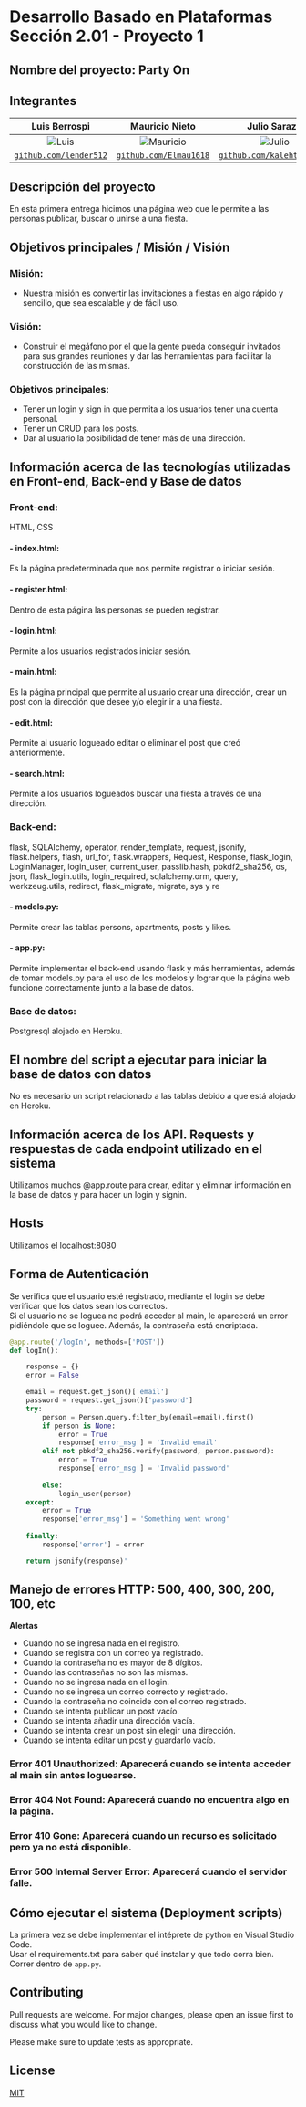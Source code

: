 # Desarrollo Basado en Plataformas Sección 2.01 - Proyecto 1

## Nombre del proyecto: Party On

## Integrantes

| <a target="_blank">**Luis Berrospi**</a> | <a target="_blank">**Mauricio Nieto**</a> | <a target="_blank">**Julio Sarazu**</a> |<a target="_blank">**Adrián Boza**</a> |
| :---: | :---:| :---:| :---:|
| ![Luis](https://avatars2.githubusercontent.com/u/52045791?v=3&s=150) | ![Mauricio](https://avatars.githubusercontent.com/u/63524901?v=4) | ![Julio](https://avatars.githubusercontent.com/u/40171658?s=64&v=4) | ![Adrian](https://avatars.githubusercontent.com/u/40300535?v=4) |
| <a href="https://github.com/lender512" target="_blank">`github.com/lender512`</a> | <a href="https://github.com/Elmau1618" target="_blank">`github.com/Elmau1618`</a> | <a href="https://github.com/kalehtfree123" target="_blank">`github.com/kalehtfree123`</a> |<a href="https://github.com/adrianboza" target="_blank">`github.com/adrianboza`</a> |

## Descripción del proyecto

En esta primera entrega hicimos una página web que le permite a las personas publicar, buscar o unirse a una fiesta.

## Objetivos principales / Misión / Visión
### Misión:
- Nuestra misión es convertir las invitaciones a fiestas en algo rápido y sencillo, que sea escalable y de fácil uso.

### Visión:
- Construir el megáfono por el que la gente pueda conseguir invitados para sus grandes reuniones y dar las herramientas para facilitar la construcción de las mismas.

### Objetivos principales:
- Tener un login y sign in que permita a los usuarios tener una cuenta personal.
- Tener un CRUD para los posts.
- Dar al usuario la posibilidad de tener más de una dirección.

## Información acerca de las tecnologías utilizadas en Front-end, Back-end y Base de datos
### Front-end:
HTML, CSS
#### - index.html:  
Es la página predeterminada que nos permite registrar o iniciar sesión.
#### - register.html:  
Dentro de esta página las personas se pueden registrar.
#### - login.html:  
Permite a los usuarios registrados iniciar sesión.
#### - main.html:  
Es la página principal que permite al usuario crear una dirección, crear un post con la dirección que desee y/o elegir ir a una fiesta.
#### - edit.html:  
Permite al usuario logueado editar o eliminar el post que creó anteriormente.
#### - search.html:  
Permite a los usuarios logueados buscar una fiesta a través de una dirección.
### Back-end:
flask, SQLAlchemy, operator, render_template, request, jsonify, flask.helpers, flash, url_for, flask.wrappers, Request, Response, flask_login, LoginManager, login_user, current_user, passlib.hash, pbkdf2_sha256, os, json, flask_login.utils, login_required, sqlalchemy.orm, query, werkzeug.utils, redirect, flask_migrate, migrate, sys y re
#### - models.py:  
Permite crear las tablas persons, apartments, posts y likes.  
#### - app.py:
Permite implementar el back-end usando flask y más herramientas, además de tomar models.py para el uso de los modelos y lograr que la página web funcione correctamente junto a la base de datos.
### Base de datos:
Postgresql alojado en Heroku.

## El nombre del script a ejecutar para iniciar la base de datos con datos

No es necesario un script relacionado a las tablas debido a que está alojado en Heroku.

## Información acerca de los API. Requests y respuestas de cada endpoint utilizado en el sistema
Utilizamos muchos @app.route para crear, editar y eliminar información en la base de datos y para hacer un login y signin.
## Hosts
Utilizamos el localhost:8080
## Forma de Autenticación
Se verifica que el usuario esté registrado, mediante el login se debe verificar que los datos sean los correctos.  
Si el usuario no se loguea no podrá acceder al main, le aparecerá un error pidiéndole que se loguee.
Además, la contraseña está encriptada.
```python
@app.route('/logIn', methods=['POST'])
def logIn():

    response = {}
    error = False

    email = request.get_json()['email']
    password = request.get_json()['password']
    try: 
        person = Person.query.filter_by(email=email).first()
        if person is None:
            error = True
            response['error_msg'] = 'Invalid email'
        elif not pbkdf2_sha256.verify(password, person.password):
            error = True
            response['error_msg'] = 'Invalid password'
            
        else:
            login_user(person)
    except:
        error = True
        response['error_msg'] = 'Something went wrong'
        
    finally:
        response['error'] = error

    return jsonify(response)'
```


## Manejo de errores HTTP: 500, 400, 300, 200, 100, etc
**Alertas**
- Cuando no se ingresa nada en el registro.
- Cuando se registra con un correo ya registrado.
- Cuando la contraseña no es mayor de 8 dígitos.
- Cuando las contraseñas no son las mismas.
- Cuando no se ingresa nada en el login.
- Cuando no se ingresa un correo correcto y registrado.
- Cuando la contraseña no coincide con el correo registrado.
- Cuando se intenta publicar un post vacío. 
- Cuando se intenta añadir una dirección vacía.
- Cuando se intenta crear un post sin elegir una dirección.
- Cuando se intenta editar un post y guardarlo vacío.  
### Error 401 Unauthorized: Aparecerá cuando se intenta acceder al main sin antes loguearse.
### Error 404 Not Found: Aparecerá cuando no encuentra algo en la página.
### Error 410 Gone: Aparecerá cuando un recurso es solicitado pero ya no está disponible.
### Error 500 Internal Server Error: Aparecerá cuando el servidor falle.


## Cómo ejecutar el sistema (Deployment scripts)
La primera vez se debe implementar el intéprete de python en Visual Studio Code.  
Usar el requirements.txt para saber qué instalar y que todo corra bien.  
Correr dentro de `app.py`.

## Contributing
Pull requests are welcome. For major changes, please open an issue first to discuss what you would like to change.

Please make sure to update tests as appropriate.

## License
[MIT](https://choosealicense.com/licenses/mit/)
